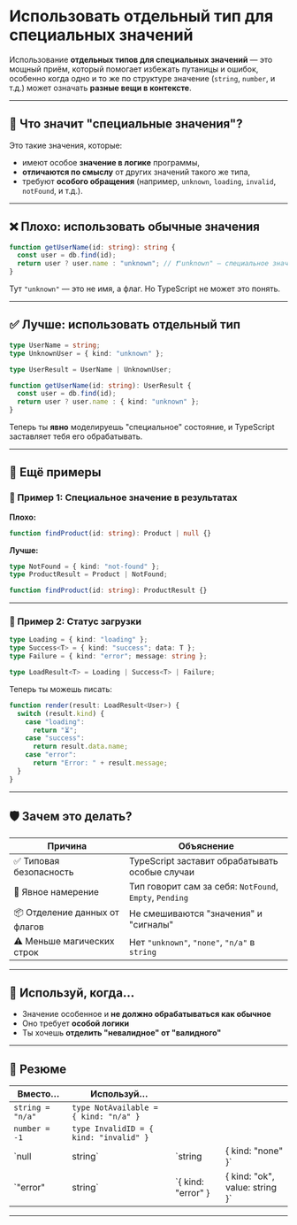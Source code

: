 # Использовать отдельный тип для специальных значений

Использование **отдельных типов для специальных значений** — это мощный приём, который помогает избежать путаницы и ошибок, особенно когда одно и то же по структуре значение (`string`, `number`, и т.д.) может означать **разные вещи в контексте**.

---

## 🧩 Что значит "специальные значения"?

Это такие значения, которые:

* имеют особое **значение в логике** программы,
* **отличаются по смыслу** от других значений такого же типа,
* требуют **особого обращения** (например, `unknown`, `loading`, `invalid`, `notFound`, и т.д.).

---

## ❌ Плохо: использовать обычные значения

```ts
function getUserName(id: string): string {
  const user = db.find(id);
  return user ? user.name : "unknown"; // ❗"unknown" — специальное значение, но всё равно string
}
```

Тут `"unknown"` — это не имя, а флаг. Но TypeScript не может это понять.

---

## ✅ Лучше: использовать отдельный тип

```ts
type UserName = string;
type UnknownUser = { kind: "unknown" };

type UserResult = UserName | UnknownUser;

function getUserName(id: string): UserResult {
  const user = db.find(id);
  return user ? user.name : { kind: "unknown" };
}
```

Теперь ты **явно** моделируешь "специальное" состояние, и TypeScript заставляет тебя его обрабатывать.

---

## 🔧 Ещё примеры

### 🧾 Пример 1: Специальное значение в результатах

**Плохо:**

```ts
function findProduct(id: string): Product | null {}
```

**Лучше:**

```ts
type NotFound = { kind: "not-found" };
type ProductResult = Product | NotFound;

function findProduct(id: string): ProductResult {}
```

---

### 💬 Пример 2: Статус загрузки

```ts
type Loading = { kind: "loading" };
type Success<T> = { kind: "success"; data: T };
type Failure = { kind: "error"; message: string };

type LoadResult<T> = Loading | Success<T> | Failure;
```

Теперь ты можешь писать:

```ts
function render(result: LoadResult<User>) {
  switch (result.kind) {
    case "loading":
      return "⏳";
    case "success":
      return result.data.name;
    case "error":
      return "Error: " + result.message;
  }
}
```

---

## 🛡️ Зачем это делать?

| Причина                       | Объяснение                                              |
| ----------------------------- | ------------------------------------------------------- |
| ✅ Типовая безопасность        | TypeScript заставит обрабатывать особые случаи          |
| 🧠 Явное намерение            | Тип говорит сам за себя: `NotFound`, `Empty`, `Pending` |
| 📦 Отделение данных от флагов | Не смешиваются "значения" и "сигналы"                   |
| ⚠️ Меньше магических строк    | Нет `"unknown"`, `"none"`, `"n/a"` в `string`           |

---

## 📌 Используй, когда…

* Значение особенное и **не должно обрабатываться как обычное**
* Оно требует **особой логики**
* Ты хочешь **отделить "невалидное" от "валидного"**

---

## 🧠 Резюме

| Вместо…          | Используй…                             |                     |                                 |
| ---------------- | -------------------------------------- | ------------------- | ------------------------------- |
| `string = "n/a"` | `type NotAvailable = { kind: "n/a" }`  |                     |                                 |
| `number = -1`    | `type InvalidID = { kind: "invalid" }` |                     |                                 |
| \`null           | string\`                               | \`string            | { kind: "none" }\`              |
| \`"error"        | string\`                               | \`{ kind: "error" } | { kind: "ok", value: string }\` |

---

